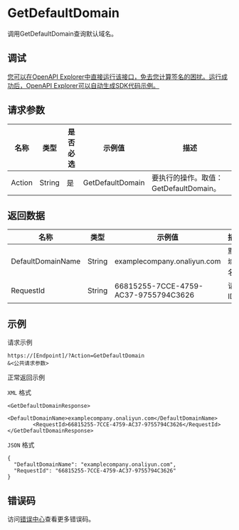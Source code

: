 # GetDefaultDomain

调用GetDefaultDomain查询默认域名。

## 调试

[您可以在OpenAPI Explorer中直接运行该接口，免去您计算签名的困扰。运行成功后，OpenAPI Explorer可以自动生成SDK代码示例。](https://api.aliyun.com/#product=Ims&api=GetDefaultDomain&type=RPC&version=2019-08-15)

## 请求参数

|名称|类型|是否必选|示例值|描述|
|--|--|----|---|--|
|Action|String|是|GetDefaultDomain|要执行的操作。取值：GetDefaultDomain。 |

## 返回数据

|名称|类型|示例值|描述|
|--|--|---|--|
|DefaultDomainName|String|examplecompany.onaliyun.com|默认域名。 |
|RequestId|String|66815255-7CCE-4759-AC37-9755794C3626|请求ID。 |

## 示例

请求示例

```
https://[Endpoint]/?Action=GetDefaultDomain
&<公共请求参数>
```

正常返回示例

`XML` 格式

```
<GetDefaultDomainResponse>
        <DefaultDomainName>examplecompany.onaliyun.com</DefaultDomainName>
        <RequestId>66815255-7CCE-4759-AC37-9755794C3626</RequestId>
</GetDefaultDomainResponse>
```

`JSON` 格式

```
{
  "DefaultDomainName": "examplecompany.onaliyun.com",
  "RequestId": "66815255-7CCE-4759-AC37-9755794C3626"
}
```

## 错误码

访问[错误中心](https://error-center.alibabacloud.com/status/product/Ims)查看更多错误码。

